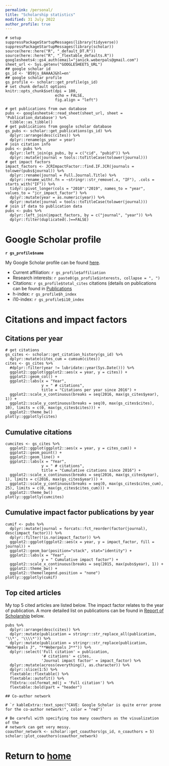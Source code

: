 ```yaml
---
permalink: /personal/
title: "Scholarship statistics"
modified: 31 July 2022
author_profile: true
---
```


```{r setup, include = FALSE}
# setup
suppressPackageStartupMessages(library(tidyverse))
suppressPackageStartupMessages(library(scholar))
source(here::here("R", "_default_DT.R"))
source(here::here("R", "_flextable_defaults.R"))
googlesheets4::gs4_auth(email="janick.weberpals@gmail.com")
sheet_url <- Sys.getenv("GOOGLESHEETS_URL")
## google scholar id
gs_id <- 'B59js_8AAAAJ&hl=en'
## google scholar profile
gs_profile <- scholar::get_profile(gs_id)
# set chunk default options
knitr::opts_chunk$set(dpi = 100, 
                      echo = FALSE,
                      fig.align = "left")
```

```{r, include=FALSE}
# get publications from own database
pubs <- googlesheets4::read_sheet(sheet_url, sheet = 'Publication_database') %>% 
  tibble::as_tibble()
# get publications from google scholar database
gs_pubs <- scholar::get_publications(gs_id) %>% 
  dplyr::arrange(desc(cites)) %>% 
  dplyr::rename(gs_year = year)
# join citation info
pubs <- pubs %>% 
  dplyr::left_join(gs_pubs, by = c("cid", "pubid")) %>% 
  dplyr::mutate(journal = tools::toTitleCase(tolower(journal)))
# get impact factors
impact_factors <- JCRImpactFactor::find.IF.JCR(journals = tolower(pubs$journal)) %>% 
  dplyr::rename(journal = Full.Journal.Title) %>% 
  dplyr::rename_with(.fn = ~stringr::str_remove(.x, "IF"), .cols = starts_with("IF")) %>% 
  tidyr::pivot_longer(cols = "2010":"2019", names_to = "year", values_to = "jcr_impact_factor") %>% 
  dplyr::mutate(year = as.numeric(year)) %>% 
  dplyr::mutate(journal = tools::toTitleCase(tolower(journal)))
# join if data to publication data
pubs <- pubs %>% 
  dplyr::left_join(impact_factors, by = c("journal", "year")) %>% 
  dplyr::filter(duplicated(.)==FALSE)
```

# Google Scholar profile

**`r gs_profile$name`**

My Google Scholar profile can be found [here](https://scholar.google.com/citations?user=B59js_8AAAAJ&hl=en).

* Current affiliation: `r gs_profile$affiliation`
* Research interests: `r paste0(gs_profile$interests, collapse = ", ")`
* Citations: `r gs_profile$total_cites` citations (details on publications can be found in [Publications](https://janickweberpals.github.io/files/publications.html)
* h-index: `r gs_profile$h_index`
* i10-index: `r gs_profile$i10_index`

# Citations and impact factors

## Citations per year
```{r}
# get citations
gs_cites <- scholar::get_citation_history(gs_id) %>% 
  dplyr::mutate(cites_cum = cumsum(cites))
cites <- gs_cites %>% 
  #dplyr::filter(year != lubridate::year(Sys.Date())) %>% 
  ggplot2::ggplot(ggplot2::aes(x = year, y = cites)) +
  ggplot2::geom_col() +
  ggplot2::labs(x = "Year",
                y = " # citations",
                title = "Citations per year since 2016") +
  ggplot2::scale_x_continuous(breaks = seq(2016, max(gs_cites$year), 1)) +
  ggplot2::scale_y_continuous(breaks = seq(0, max(gs_cites$cites), 10), limits = c(0, max(gs_cites$cites))) +
  ggplot2::theme_bw()
plotly::ggplotly(cites)
```

## Cumulative citations
```{r}
cumcites <- gs_cites %>% 
  ggplot2::ggplot(ggplot2::aes(x = year, y = cites_cum)) +
  ggplot2::geom_point() +
  ggplot2::geom_line() +
  ggplot2::labs(x = "Year",
                y = " # citations",
                title = "Cumulative citations since 2016") +
  ggplot2::scale_x_continuous(breaks = seq(2016, max(gs_cites$year), 1), limits = c(2016, max(gs_cites$year))) +
  ggplot2::scale_y_continuous(breaks = seq(0, max(gs_cites$cites_cum), 25), limits = c(0, max(gs_cites$cites_cum))) +
  ggplot2::theme_bw()
plotly::ggplotly(cumcites)
```

## Cumulative impact factor publications by year
```{r}
cumif <- pubs %>% 
  dplyr::mutate(journal = forcats::fct_reorder(factor(journal), desc(impact_factor))) %>% 
  dplyr::filter(!is.na(impact_factor)) %>% 
  ggplot2::ggplot(ggplot2::aes(x = year, y = impact_factor, fill = journal)) +
  ggplot2::geom_bar(position="stack", stat="identity") +
  ggplot2::labs(x = "Year",
                y = " Cumulative impact factor") +
  ggplot2::scale_x_continuous(breaks = seq(2015, max(pubs$year), 1)) +
  ggplot2::theme_bw() +
  ggplot2::theme(legend.position = "none")
plotly::ggplotly(cumif)
```

## Top cited articles

My top 5 cited articles are listed below. The impact factor relates to the year of publication. A more detailed list on publications can be found in [Report of Scholarship](https://janickweberpals.github.io/scholarship/#Report_of_Scholarship) below.
```{r}
pubs %>% 
  dplyr::arrange(desc(cites)) %>% 
  dplyr::mutate(publication = stringr::str_replace_all(publication, '\\*', '\\\\*')) %>% 
  dplyr::mutate(publication = stringr::str_replace(publication, "Weberpals J", "**Weberpals J**")) %>% 
  dplyr::select('Full citation' = publication,
                '# citations' = cites,
                'Journal impact factor' = impact_factor) %>% 
  dplyr::mutate(across(everything(), as.character)) %>% 
  dplyr::slice(1:5) %>% 
  flextable::flextable() %>% 
  flextable::autofit() %>% 
  ftExtra::colformat_md(j = 'Full citation') %>% 
  flextable::bold(part = "header")
```


```{r, eval=FALSE, warning=FALSE}
## Co-author network

# `r kableExtra::text_spec("CAVE: Google Scholar is quite error prone for the co-author network!", color = "red")`

# Be careful with specifying too many coauthors as the visualization of the
# network can get very messy.
coauthor_network <- scholar::get_coauthors(gs_id, n_coauthors = 5)
scholar::plot_coauthors(coauthor_network)
```

# Return to [home](https://janickweberpals.github.io)